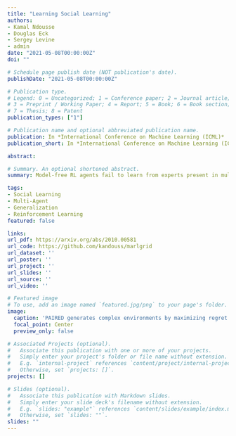 ```yaml
---
title: "Learning Social Learning"
authors:
- Kamal Ndousse
- Douglas Eck
- Sergey Levine
- admin
date: "2021-05-08T00:00:00Z"
doi: ""

# Schedule page publish date (NOT publication's date).
publishDate: "2021-05-08T00:00:00Z"

# Publication type.
# Legend: 0 = Uncategorized; 1 = Conference paper; 2 = Journal article;
# 3 = Preprint / Working Paper; 4 = Report; 5 = Book; 6 = Book section;
# 7 = Thesis; 8 = Patent
publication_types: ["1"]

# Publication name and optional abbreviated publication name.
publication: In *International Conference on Machine Learning (ICML)*
publication_short: In *International Conference on Machine Learning (ICML);* *NeurIPS Cooperative AI Workshop* **Best Paper**

abstract: 

# Summary. An optional shortened abstract.
summary: Model-free RL agents fail to learn from experts present in multi-agent environments. By adding a model-based auxiliary loss, we induce social learning, which gives agents better abilities to generalize to new environments than solo RL or imitation learning. 

tags:
- Social Learning
- Multi-Agent
- Generalization
- Reinforcement Learning
featured: false

links:
url_pdf: https://arxiv.org/abs/2010.00581
url_code: https://github.com/kandouss/marlgrid
url_dataset: ''
url_poster: ''
url_project: ''
url_slides: ''
url_source: ''
url_video: ''

# Featured image
# To use, add an image named `featured.jpg/png` to your page's folder. 
image:
  caption: 'PAIRED generates complex environments by maximizing regret between two agents'
  focal_point: Center
  preview_only: false

# Associated Projects (optional).
#   Associate this publication with one or more of your projects.
#   Simply enter your project's folder or file name without extension.
#   E.g. `internal-project` references `content/project/internal-project/index.md`.
#   Otherwise, set `projects: []`.
projects: []

# Slides (optional).
#   Associate this publication with Markdown slides.
#   Simply enter your slide deck's filename without extension.
#   E.g. `slides: "example"` references `content/slides/example/index.md`.
#   Otherwise, set `slides: ""`.
slides: ""
---
```




